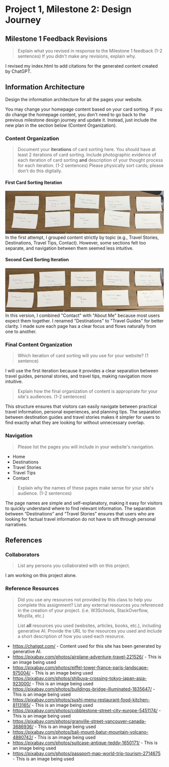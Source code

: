 # Project 1, Milestone 2: Design Journey

## Milestone 1 Feedback Revisions
> Explain what you revised in response to the Milestone 1 feedback (1-2 sentences)
> If you didn't make any revisions, explain why.

I revised my index.html to add citations for the generated content created by ChatGPT.

## Information Architecture

Design the information architecture for all the pages your website.

You may change your homepage content based on your card sorting. If you do change the homepage content, you don't need to go back to the previous milestone design journey and update it. Instead, just include the new plan in the section below (Content Organization).

### Content Organization
> Document your **iterations** of card sorting here.
> You should have at least 2 iterations of card sorting.
> Include photographic evidence of each iteration of card sorting **and** description of your thought process for each iteration. (1-2 sentences)
> Please physically sort cards; please don't do this digitally.

#### **First Card Sorting Iteration**
![First Sorting Photo](card-sort-1.jpeg)
In the first attempt, I grouped content strictly by topic (e.g., Travel Stories, Destinations, Travel Tips, Contact).
However, some sections felt too separate, and navigation between them seemed less intuitive.

#### **Second Card Sorting Iteration**
![Second Sorting Photo](card-sort-2.jpeg)
In this version, I combined "Contact" with "About Me" because most users expect them together. I renamed "Destinations" to "Travel Guides" for better clarity. I made sure each page has a clear focus and flows naturally from one to another.

### Final Content Organization
> Which iteration of card sorting will you use for your website? (1 sentence)

I will use the first iteration because it provides a clear separation between travel guides, personal stories, and travel tips, making navigation more intuitive.

> Explain how the final organization of content is appropriate for your site's audiences. (1-2 sentences)

This structure ensures that visitors can easily navigate between practical travel information, personal experiences, and planning tips. The separation between destination guides and travel stories makes it simpler for users to find exactly what they are looking for without unnecessary overlap.

### Navigation
> Please list the pages you will include in your website's navigation.

- Home
- Destinations
- Travel Stories
- Travel Tips
- Contact

> Explain why the names of these pages make sense for your site's audience. (1-2 sentences)

The page names are simple and self-explanatory, making it easy for visitors to quickly understand where to find relevant information. The separation between “Destinations” and “Travel Stories” ensures that users who are looking for factual travel information do not have to sift through personal narratives.

## References

### Collaborators
> List any persons you collaborated with on this project.

I am working on this project alone.

### Reference Resources
> Did you use any resources not provided by this class to help you complete this assignment?
> List any external resources you referenced in the creation of your project. (i.e. W3Schools, StackOverflow, Mozilla, etc.)
>
> List **all** resources you used (websites, articles, books, etc.), including generative AI.
> Provide the URL to the resources you used and include a short description of how you used each resource.

- <https://chatgpt.com/> - Content used for this site has been generated by generative AI.
- <https://pixabay.com/photos/airplane-adventure-travel-221526/> - This is an image being used
- <https://pixabay.com/photos/eiffel-tower-france-paris-landscape-975004/> - This is an image being used
- <https://pixabay.com/photos/shibuya-crossing-tokyo-japan-asia-923000/> - This is an image being used
- <https://pixabay.com/photos/buildings-bridge-illuminated-1835647/> - This is an image being used
- <https://pixabay.com/photos/sushi-menu-restaurant-food-kitchen-8113165/> - This is an image being used
- <https://pixabay.com/photos/cobblestone-street-city-europe-5451174/> - This is an image being used
- <https://pixabay.com/photos/granville-street-vancouver-canada-3686936/> - This is an image being used
- <https://pixabay.com/photos/bali-mount-batur-mountain-volcano-4880742/> - This is an image being used
- <https://pixabay.com/photos/suitcase-antique-teddy-1650171/> - This is an image being used
- <https://pixabay.com/photos/passport-map-world-trip-tourism-2714675> - This is an image being used
